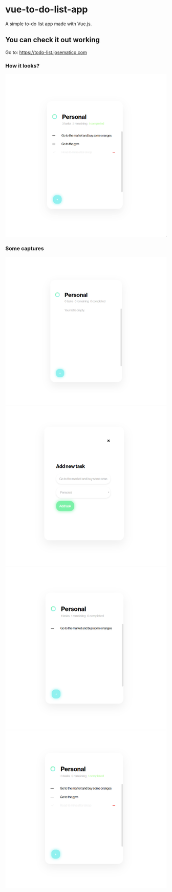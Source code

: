 # vue-to-do-list-app

A simple to-do list app made with Vue.js.

## You can check it out working
Go to: https://todo-list.josematico.com

### How it looks?
![Visual demo](demo/demo.gif)

### Some captures
![Visual demo](demo/1.png)
![Visual demo](demo/2.png)
![Visual demo](demo/3.png)
![Visual demo](demo/4.png)

